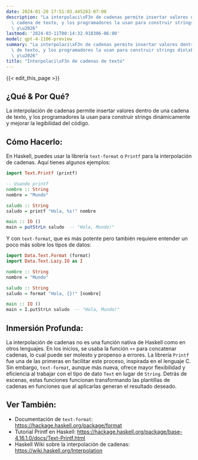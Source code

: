 ```yaml
---
date: 2024-01-20 17:51:03.445283-07:00
description: "La interpolaci\xF3n de cadenas permite insertar valores dentro de una\
  \ cadena de texto, y los programadores la usan para construir strings din\xE1micamente\
  \ y\u2026"
lastmod: '2024-03-11T00:14:32.918306-06:00'
model: gpt-4-1106-preview
summary: "La interpolaci\xF3n de cadenas permite insertar valores dentro de una cadena\
  \ de texto, y los programadores la usan para construir strings din\xE1micamente\
  \ y\u2026"
title: "Interpolaci\xF3n de cadenas de texto"
---
```


{{< edit_this_page >}}

## ¿Qué & Por Qué?
La interpolación de cadenas permite insertar valores dentro de una cadena de texto, y los programadores la usan para construir strings dinámicamente y mejorar la legibilidad del código.

## Cómo Hacerlo:
En Haskell, puedes usar la librería `text-format` o `Printf` para la interpolación de cadenas. Aquí tienes algunos ejemplos:

```Haskell
import Text.Printf (printf)

-- Usando printf
nombre :: String
nombre = "Mundo"

saludo :: String
saludo = printf "Hola, %s!" nombre

main :: IO ()
main = putStrLn saludo  -- "Hola, Mundo!"
```

Y con `text-format`, que es más potente pero también requiere entender un poco más sobre los tipos de datos:

```Haskell
import Data.Text.Format (format)
import Data.Text.Lazy.IO as I

nombre :: String
nombre = "Mundo"

saludo :: String
saludo = format "Hola, {}!" [nombre]

main :: IO ()
main = I.putStrLn saludo  -- "Hola, Mundo!"
```

## Inmersión Profunda:
La interpolación de cadenas no es una función nativa de Haskell como en otros lenguajes. En los inicios, se usaba la función `++` para concatenar cadenas, lo cual puede ser molesto y propenso a errores. La librería `Printf` fue una de las primeras en facilitar este proceso, inspirada en el lenguaje C. Sin embargo, `text-format`, aunque más nueva, ofrece mayor flexibilidad y eficiencia al trabajar con el tipo de dato `Text` en lugar de `String`. Detrás de escenas, estas funciones funcionan transformando las plantillas de cadenas en funciones que al aplicarlas generan el resultado deseado.

## Ver También:
- Documentación de `text-format`: https://hackage.haskell.org/package/format
- Tutorial Printf en Haskell: https://hackage.haskell.org/package/base-4.16.1.0/docs/Text-Printf.html
- Haskell Wiki sobre la interpolación de cadenas: https://wiki.haskell.org/Interpolation
